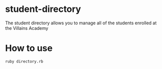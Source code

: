 # student-directory #

The student directory allows you to manage all of the students enrolled at the Villains Academy

# How to use #

```shell
ruby directory.rb
```
